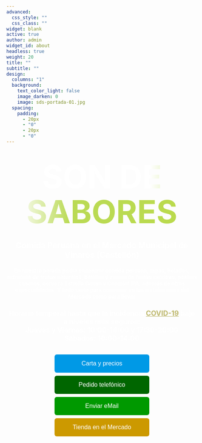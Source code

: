 ```yaml
---
advanced:
  css_style: ""
  css_class: ""
widget: blank
active: true
author: admin
widget_id: about
headless: true
weight: 20
title: ""
subtitle: ""
design:
  columns: "1"
  background:
    text_color_light: false
    image_darken: 0
    image: sds-portada-01.jpg
  spacing:
    padding:
      - 20px
      - "0"
      - 20px
      - "0"
---
```


<!DOCTYPE html>
<html>
  <head>
   <!-- Politica de cookies -->
   <script id="Cookiebot" src="https://consent.cookiebot.com/uc.js" data-cbid="77c7c238-0c79-4e60-8914-2b7cbf72d5a4" data-blockingmode="auto" type="text/javascript"></script>
   <meta charset="UTF-8"/>
   <title>Son de Sabores</title>
  </head>

<style>
.button {
  background-color: #0099e6;
  position: relative;
  top: 0%;
  /* border: none; */
  border: 0px solid black;
  color: white;
  padding: 15px 32px;
  text-decoration: none;
  text-align: center;
  display: center;
  border-radius: 6px;
  font-size: 16px;
  margin: 4px 2px;
  cursor: pointer;
  transition-duration: 0.4s;
  overflow: hidden;
}

.button:hover{
    color: black;
    background-color: #FFF8C2;
}
  
.button:after {
  content: "";
  background: #ffffff;
  display: block;
  position: absolute;
  padding-top: 300%;
  padding-left: 350%;
  margin-left: -40px !important;
  margin-top: -120%;
  opacity: 0;
  transition: all 0.8s
}

.button:active:after {
  padding: 0;
  margin: 0;
  opacity: 1;
  transition: 0s
}

.button1 {width: 250px;}
.button2 {width: 250px; background-color: #006600;}
.button3 {width: 250px; background-color: #009900;}
.button4 {width: 250px; background-color: #cc9900;}
.button5 {width: 50%;   background-color: #992600;}


.hit-the-floor {
  color: #fff;
  font-size: 3em;
  line-height: 110%;
  font-weight: bold;
  font-family: Helvetica;
  text-shadow: 
    0 1px 0 #ccc, 
    0 2px 0 #c9c9c9, 
    0 3px 0 #bbb, 
    0 4px 0 #b9b9b9, 
    0 5px 0 #aaa, 
    0 6px 1px rgba(0,0,0,.1), 
    0 0 5px rgba(0,0,0,.1), 
    0 1px 3px rgba(0,0,0,.3), 
    0 3px 5px rgba(0,0,0,.2), 
    0 5px 10px rgba(0,0,0,.25), 
    0 10px 10px rgba(0,0,0,.2), 
    0 20px 20px rgba(0,0,0,.15);
}
.hit-the-floor {
  text-align: center;
}
<!-- body { -->
<!--    background-color: #f1f1f1; -->
<!-- } -->

.ColorAnimado {
  text-align: center;
  font-size: 3em;
  line-height: 110%;
  font-weight: bold;
  background: linear-gradient(to right, #fff 20%, #bada55 30%, #bada44 70%, #fff 80%);
  -webkit-background-clip: text;
  background-clip: text;
  -webkit-text-fill-color: transparent;
  text-fill-color: transparent;
  background-size: 200% auto;
  animation: textShine 7s ease-in-out infinite alternate;
}

@keyframes textShine {
  to {
    background-position: 200%;
  }
}

</style>

<body>
<!-- Descomentar lo siguiente cuando sea necesario -->
<!--<p style="background:#FF813E; color:black; font-weight:bold; padding:15px; border:3px solid #B34F19; margin-top:5px; margin-bottom:5px; text-align:center; font-size:22px; border-radius:10px;">COVID-19: Temporalmente cerrado hasta que disminuya a niveles más seguros la incidencia de contagios, y con el fin de contribuir a que así sea
<br/>
<a href="https://www.google.com/search?q=COVID-19+%2BVinar%C3%B3s&oq=COVID19+%2BVinar%C3%B3s&aqs=chrome..69i57.27050j1j15&sourceid=chrome&ie=UTF-8" target="_blank"><button class="button button5">Información</button></a><br/>-->

<!-- Descomentar lo siguiente cuando sea necesario -->
<!-- Nos vemos en <span id="days"></span>d., <span id="hours"></span>h., <span id="minutes"></span>m. y <span id="seconds"></span>s. (más o menos) -->

<!-- Tienda Online Mercado (anterior): http://vinaros.mercadosexcelentes.com/tienda/son-sabores -->
</p>


<!-- <h1 style="color:white; text-align:center; font-size:400%;"> -->
<!--   <b>SON DE SABORES</b> -->
<!-- </h1> -->

<!-- <h1 class="ColorAnimado">SON DE SABORES</h1> -->

<h1 style="text-align:center;"
<b><a href="https://son-de-sabores.netlify.app/SdS" target="_blank" class="ColorAnimado">SON DE SABORES
</a></b>
</h1>

<h1 style="color:white; text-align:center; font-size:150%;">
  <b>Comida Peruana en el Mercado Municipal de Vinaròs (Castellón)</b>
</h1>

<h1 style="color:white; text-align:center; font-size:100%;">
  En nuestra parada podrá encontrar comida peruana, tapas, helados, extractos de frutas naturales, batidos y zumos de frutas exóticas, postres caseros, cerveza Estrella Damm y Complot IPA, además de otras especialidades. Y todo tanto para consumir en las instalaciones del Mercado como para llevar
</h1>

<h1 style="color:white; text-align:center; font-size:130%;">
  <b>Horario temporal hasta que la incidencia <a href="https://www.google.com/search?q=%22covid-19%22+%2Bvinar%C3%B2s" style="color:#BDB76B" target="_blank">COVID-19</a> baje a niveles más seguros:<br/>
Jueves y Viernes: 10:00-14:00 y 17:30-20:00<br/>
Sábados: 10:00-14:00
</b>
</h1>

<p style="padding:15px; border:0px solid black; margin-top:10px; margin-bottom:10px; text-align:center; font-size:22px; border-radius:0px;">
<a href="https://drive.google.com/drive/folders/18_9FEFRLB9bzvI3kZfulINeRh2OaOTNI" target="_blank"><button class="button button1">Carta y precios</button></a><br/>
<a href="tel:+34 651 50 05 85"><button class="button button2">Pedido telefónico</button></a><br/>
<a href="mailto:SonDeSaboresPeruanos@gmail.com" target="_blank"><button class="button button3">Enviar eMail</button></a><br/>
<a href="https://vendaenlinia.mercatdevinaros.es/tienda/son-sabores" target="_blank"><button class="button button4">Tienda en el Mercado</button></a>
</p>

<script>
  document.addEventListener('DOMContentLoaded', () => {
  //===
  // VARIABLES
  //===
  // 15 de Marzo de 2011 a las 11:00 de la mañana
  const DATE_TARGET = new Date('15/02/2021 11:00 AM');
  // DOM for render
  const SPAN_DAYS = document.querySelector('span#days');
  const SPAN_HOURS = document.querySelector('span#hours');
  const SPAN_MINUTES = document.querySelector('span#minutes');
  const SPAN_SECONDS = document.querySelector('span#seconds');
  // Milliseconds for the calculations
  const MILLISECONDS_OF_A_SECOND = 1000;
  const MILLISECONDS_OF_A_MINUTE = MILLISECONDS_OF_A_SECOND * 60;
  const MILLISECONDS_OF_A_HOUR = MILLISECONDS_OF_A_MINUTE * 60;
  const MILLISECONDS_OF_A_DAY = MILLISECONDS_OF_A_HOUR * 24

  /* Method that updates the countdown and the sample */

  function updateCountdown() {
  // Calcs
    const NOW = new Date()
    const DURATION = DATE_TARGET - NOW;
    const REMAINING_DAYS = Math.floor(DURATION / MILLISECONDS_OF_A_DAY);
    const REMAINING_HOURS = Math.floor((DURATION % MILLISECONDS_OF_A_DAY) / MILLISECONDS_OF_A_HOUR);
    const REMAINING_MINUTES = Math.floor((DURATION % MILLISECONDS_OF_A_HOUR) / MILLISECONDS_OF_A_MINUTE);
    const REMAINING_SECONDS = Math.floor((DURATION % MILLISECONDS_OF_A_MINUTE) / MILLISECONDS_OF_A_SECOND);
    // Thanks to Pablo Monteserín (https://pablomonteserin.com/cuenta-regresiva/)

    // Render
    SPAN_DAYS.textContent = REMAINING_DAYS;
    SPAN_HOURS.textContent = REMAINING_HOURS;
    SPAN_MINUTES.textContent = REMAINING_MINUTES;
    SPAN_SECONDS.textContent = REMAINING_SECONDS;
    }

    // INIT
    updateCountdown();
    // Refresh every second
    setInterval(updateCountdown, MILLISECONDS_OF_A_SECOND);
    });

</script>

</body>

</html>
